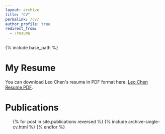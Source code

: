 ```yaml
---
layout: archive
title: "CV"
permalink: /cv/
author_profile: true
redirect_from:
  - /resume
---
```


{% include base_path %}

# My Resume
You can download Leo Chen's resume in PDF format here: [Leo Chen Resume PDF](../files/Leo%20Chen%20Resume.pdf).

Publications
======
  <ul>{% for post in site.publications reversed %}
    {% include archive-single-cv.html %}
  {% endfor %}</ul>
